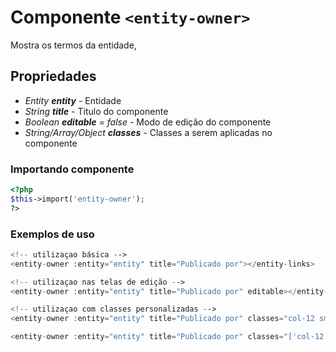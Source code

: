 # Componente `<entity-owner>`
Mostra os termos da entidade,
  
## Propriedades
- *Entity **entity*** - Entidade
- *String **title*** - Titulo do componente
- *Boolean **editable** = false* - Modo de edição do componente
- *String/Array/Object **classes*** - Classes a serem aplicadas no componente

### Importando componente
```PHP
<?php 
$this->import('entity-owner');
?>
```

### Exemplos de uso
```PHP
<!-- utilizaçao básica -->
<entity-owner :entity="entity" title="Publicado por"></entity-links>

<!-- utilizaçao nas telas de edição -->
<entity-owner :entity="entity" title="Publicado por" editable></entity-links>

<!-- utilizaçao com classes personalizadas -->
<entity-owner :entity="entity" title="Publicado por" classes="col-12 sm:col-6"><entity-owner>

<entity-owner :entity="entity" title="Publicado por" classes="['col-12', 'sm:col-6']"><entity-owner>
```
